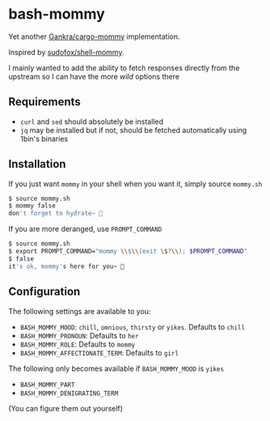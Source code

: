 # bash-mommy
Yet another [Gankra/cargo-mommy](https://github.com/Gankra/cargo-mommy) implementation. 

Inspired by [sudofox/shell-mommy](https://github.com/sudofox/shell-mommy).

I mainly wanted to add the ability to fetch responses directly from the upstream so I can have the more *wild* options there

## Requirements
- `curl` and `sed` should absolutely be installed
- `jq` may be installed but if not, should be fetched automatically using 1bin's binaries

## Installation
If you just want `mommy` in your shell when you want it, simply source `mommy.sh`

```bash
$ source mommy.sh
$ mommy false
don't forget to hydrate~ 💖
```

If you are more deranged, use `PROMPT_COMMAND`
```bash
$ source mommy.sh
$ export PROMPT_COMMAND="mommy \\$\\(exit \$?\\); $PROMPT_COMMAND"
$ false
it's ok, mommy's here for you~ 💖
```

## Configuration
The following settings are available to you:

- `BASH_MOMMY_MOOD`: `chill`, `omnious`, `thirsty` or `yikes`. Defaults to `chill`
- `BASH_MOMMY_PRONOUN`: Defaults to `her`
- `BASH_MOMMY_ROLE`: Defaults to `mommy`
- `BASH_MOMMY_AFFECTIONATE_TERM`: Defaults to `girl`

The following only becomes available if `BASH_MOMMY_MOOD` is `yikes`
- `BASH_MOMMY_PART`
- `BASH_MOMMY_DENIGRATING_TERM`

(You can figure them out yourself)